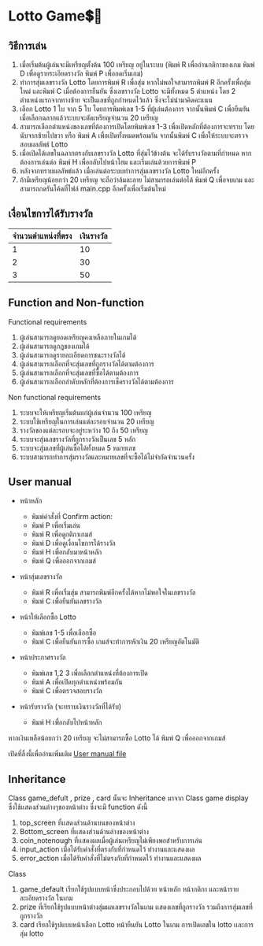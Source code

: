 # Lotto Game💲🫰
## วิธีการเล่น
1. เมื่อเริ่มต้นผู้เล่นจะมีเหรียญตั้งต้น 100 เหรียญ อยู่ในระบบ (พิมพ์ R เพื่ออ่านกติกาของเกม พิมพ์ D เพื่อดูรายระเอียดรางวัล พิมพ์ P เพื่อกดเริ่มเกม)
2. ทำการสุ่มเลขรางวัล Lotto โดยการพิมพ์ R เพื่อสุ่ม หากไม่พอใจสามารถพิมพ์ R อีกครั้งเพื่อสุ่มใหม่ และพิมพ์ C เมื่อต้องการยืนยัน ซึ่งเลขรางวัล Lotto จะมีทั้งหมด 5 ตำแหน่ง โดย 2 ตำแหน่งแรกจากทางซ้าย จะเป็นเลขที่ถูกกำหนดไว้แล้ว ซึ่งจะไม่นำมาคิดคะแนน
3. เลือก Lotto 1 ใบ จาก 5 ใบ โดยการพิมพ์เลข 1-5 ที่ผู้เล่นต้องการ จากนั้นพิมพ์ C เพื่อยืนยัน เมื่อเลือกฉลากแล้วระบบจะตัดเหรียญจำนวน 20 เหรียญ
4. สามารถเลือกตำแหน่งของเลขที่ต้องการเปิดโดยพิมพ์เลข 1-3 เพื่อเปิดหลักที่ต้องการจะทราบ โดยนับจากซ้ายไปขวา หรือ พิมพ์ A เพื่อเปิดทั้งหมดพร้อมกัน จากนั้นพิมพ์ C เพื่อให้ระบบจะตรวจสอบผลลัพธ์ Lotto 
5. เมื่อเปิดได้เลขในฉลากตรงกับเลขรางวัล Lotto ที่สุ่มไว้ข้างต้น จะได้รับรางวัลตามที่กำหนด หากต้องการเล่นต่อ พิมพ์ H เพื่อกลับไปหน้าโฮม และเริ่มเล่นด้วยการพิมพ์ P
6. หลังจากทราบผลลัพธ์แล้ว เมื่อเล่นต่อระบบทำการสุ่มเลขรางวัล Lotto ใหม่อีกครั้ง
7. ถ้ามีเหรียญน้อยกว่า 20 เหรียญ จะถือว่าล้มละลาย ไม่สามารถเล่นต่อได้ พิมพ์ Q เพื่อจบเกม และสามารถกดรันโค้ดที่ไฟล์ main.cpp อีกครั้งเพื่อเริ่มต้นใหม่

## เงื่อนไขการได้รับรางวัล
| จำนวนตำแหน่งที่ตรง | เงินรางวัล
-----| -----|
1 | 10 |
2 | 30 |
3 | 50 |
## Function and Non-function

Functional requirements
1. ผู้เล่นสามารถดูยอดเหรียญคงเหลือภายในเกมได้
2. ผู้เล่นสามารถดูกฎของเกมได้
3. ผู้เล่นสามารถดูรายละเอียดการชนะรางวัลได้
4. ผู้เล่นสามารถเลือกที่จะสุ่มเลขที่ถูกรางวัลได้ตามต้องการ
5. ผู้เล่นสามารถเลือกที่จะสุ่มเลขที่ซื้อได้ตามต้องการ
6. ผู้เล่นสามารถเลือกลำดับหลักที่ต้องการเช็ครางวัลได้ตามต้องการ

Non functional requirements 
1. ระบบจะให้เหรียญเริ่มต้นแก่ผู้เล่นจำนวน 100 เหรียญ
2. ระบบใช้เหรียญในการเล่นแต่ละรอบจำนวน 20 เหรียญ
3. รางวัลของแต่ละรอบจะอยู่ระหว่าง 10 ถึง 50 เหรียญ
4. ระบบจะสุ่มเลขรางวัลที่ถูกรางวัลเป็นเลข 5 หลัก
5. ระบบจะสุ่มเลขที่ผู้เล่นซื้อได้ทั้งหมด 5 หมายเลข
6. ระบบสามารถทำการสุ่มรางวัลและหมายเลขที่จะซื้อได้ไม่จำกัดจำนวนครั้ง

## User manual
* หน้าหลัก
  * พิมพ์คำสั่งที่ Confirm action:
  * พิมพ์ P เพื่อเริ่มเล่น
  * พิมพ์ R เพื่อดูกติกาเกมส์
  * พิมพ์ D เพื่อดูเงื่อนไขการได้รางวัล
  * พิมพ์ H เพื่อกลับมาหน้าหลัก
  * พิมพ์ Q เพื่อออกจากเกมส์

* หน้าสุ่มเลขรางวัล
  * พิมพ์ R เพื่อเริ่มสุ่ม สามารถพิมพ์อีกครั้งได้หากไม่พอใจในเลขรางวัล
  * พิมพ์ C เพื่อยืนยันเลขรางวัล

* หน้าให้เลือกซื้อ Lotto
  * พิมพ์เลข 1-5 เพื่อเลือกซื้อ
  * พิมพ์ C เพื่อยืนยันการซื้อ เกมส์จะทำการหักเงิน 20 เหรียญอัตโนมัติ

* หน้าประกาศรางวัล
  * พิมพ์เลข 1,2 3 เพื่อเลือกตำแหน่งที่ต้องการเปิด
  * พิมพ์ A เพื่อเปิดทุกตำแหน่งพร้อมกัน
  * พิมพ์ C เพื่อตรวจสอบรางวัล

* หน้ารับรางวัล
(จะทราบเงินรางวัลที่ได้รับ)
  * พิมพ์ H เพื่อกลับไปหน้าหลัก

หากเงินเหลือน้อยกว่า 20 เหรียญ จะไม่สามารถซื้อ Lotto ได้
พิมพ์ Q เพื่อออกจากเกมส์

เปิดที่ลิ้งนี้เพื่ออ่านเพิ่มเติม [User manual file](https://www.canva.com/design/DAGotyK_d_o/LMNMHKFy8WSjB-bd7LsgNQ/view?utm_content=DAGotyK_d_o&utm_campaign=designshare&utm_medium=link2&utm_source=uniquelinks&utlId=h9ec39237ff)

## Inheritance
Class game_defult , prize , card นั้นจะ Inheritance มาจาก Class game display ซึ่งใช้เเสดงส่วนต่างๆของหน้าต่าง ซึ่งจะมี function ดังนี้

1. top_screen ที่เเสดงส่วนด้านบนของหน้าต่าง
2. Bottom_screen ที่เเสดงส่วนด้านล่างของหน้าต่าง
3. coin_notenough ที่เเสดงผลเมื่อผู้เล่นเหรียญไม่เพียงพอสำหรับการเล่น
4. input_action เมื่อได้รับคำสั่งที่ตรงกับที่กำหนดไว้ ทำงานและแสดงผล
5. error_action เมื่อได้รับคำสั่งที่ไม่ตรงกับที่กำหนดไว้ ทำงานและแสดงผล 

Class 
1. game_default	เรียกใช้รูปแบบหน้าซึ่งประกอบไปด้วย หน้าหลัก หน้ากติกา และหน้ารายละเอียดรางวัล ในเกม
2. prize ที่เรียกใช้รูปแบบหน้าต่างสุ่มผลเลขรางวัลในเกม เเสดงเลขที่ถูกรางวัล รวมถึงการสุ่มเลขที่ถูกรางวัล
3. card เรียกใช้รูปแบบหน้าเลือก Lotto หน้ายืนยัน Lotto ในเกม การเปิดเลขใน lotto เเละการสุ่ม lotto
